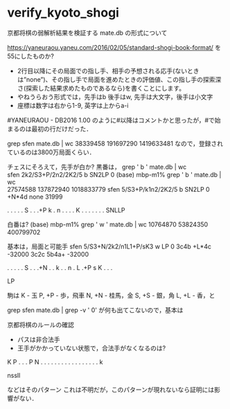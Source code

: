 # verify_kyoto_shogi
京都将棋の弱解析結果を検証する
mate.db の形式について

https://yaneuraou.yaneu.com/2016/02/05/standard-shogi-book-format/
を55にしたものか?
- 2行目以降にその局面での指し手、相手の予想される応手(ないときは”none”)、その指し手で局面を進めたときの評価値、この指し手の探索深さ(探索した結果求めたものであるなら)を書くことにします。
- やねうらおう形式では，先手はb 後手はw, 先手は大文字，後手は小文字
- 座標は数字は右から1-9, 英字は上からa-i

#YANEURAOU - DB2016 1.00
のように#以降はコメントかと思ったが，#で始まるのは最初の行だけだった．

grep sfen mate.db | wc
 38339458 191697290 1419633481
なので，登録されているのは3800万局面くらい．

チェスにそろえて，先手が白か?
黒番は，
grep ' b ' mate.db | wc  
sfen 2k2/S3+P/2n2/2K2/5 b SN2LP 0
(base) mbp-m1% grep ' b ' mate.db | wc  
 27574588 137872940 1018833779
sfen 5/S3+P/k1n2/2K2/5 b SN2LP 0
+N*4d none 31999

 . . . . .
 S . . .+P
 k . n . .
 . . K . .
 . . . . .
 SNLLP

白番は?
(base) mbp-m1% grep ' w ' mate.db | wc 
 10764870 53824350 400799702

基本は，局面と可能手
sfen 5/S3+N/2k2/n1L1+P/sK3 w LP 0
3c4b +L*4c -32000
3c2c 5b4a+ -32000

 . . . . .
 S . . .+N
 . . k . .
 n . L .+P
 s K . . .

 LP  

 駒は
 K - 玉
 P, +P - 歩，飛車
 N, +N - 桂馬，金
 S, +S - 銀，角
 L, +L - 香，と




 grep sfen mate.db | grep -v ' 0' 
が何も出てこないので，基本は

京都将棋のルールの確認

- パスは非合法手
- 王手がかかっていない状態で，合法手がなくなるのは?

 K P . . .
 P N . . .
 . . . . .
 . . . . .
 . . . . k

nssll 

などはそのパターン
これは不明だが，このパターンが現れないなら証明には影響がない．

